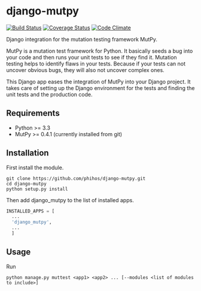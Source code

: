 # django-mutpy
[![Build Status](https://travis-ci.org/phihos/django-mutpy.svg?branch=master)](https://travis-ci.org/phihos/django-mutpy)
[![Coverage Status](https://coveralls.io/repos/github/phihos/django-mutpy/badge.svg?branch=master)](https://coveralls.io/github/phihos/django-mutpy?branch=master)
[![Code Climate](https://codeclimate.com/github/phihos/django-mutpy/badges/gpa.svg)](https://codeclimate.com/github/phihos/django-mutpy)

Django integration for the mutation testing framework MutPy.

MutPy is a mutation test framework for Python. It basically seeds a bug into your code and then runs your unit tests to see if they find it.
Mutation testing helps to identify flaws in your tests. Because if your tests can not uncover obvious bugs, they will also not uncover complex ones.

This Django app eases the integration of MutPy into your Django project. It takes care of setting up the Django environment for the tests and finding the unit tests and the production code.

## Requirements

  * Python >= 3.3
  * MutPy >= 0.4.1 (currently installed from git)

## Installation

First install the module.
```
git clone https://github.com/phihos/django-mutpy.git
cd django-mutpy
python setup.py install
```
Then add django_mutpy to the list of installed apps.

``` python
INSTALLED_APPS = [
  ...
  'django_mutpy',
  ...
  ]
```

## Usage

Run

```
python manage.py muttest <app1> <app2> ... [--modules <list of modules to include>]
```
